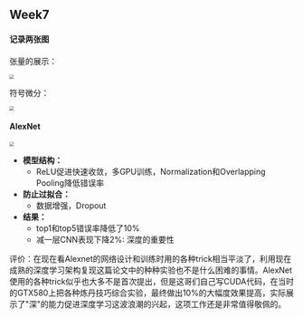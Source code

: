 ## Week7

#### 记录两张图

张量的展示：

<img src="https://tva1.sinaimg.cn/large/00831rSTly1gdjzdhqcsoj30me0g80yx.jpg" style="zoom:50%;" />

符号微分：

<img src="https://tva1.sinaimg.cn/large/00831rSTly1gdjzew9q7gj30ho0hewjp.jpg" style="zoom:50%;" />

#### AlexNet

<img src="https://tva1.sinaimg.cn/large/00831rSTly1gdjzgh75g4j317m0eidjz.jpg" style="zoom:50%;" />

* **模型结构：**
  * ReLU促进快速收敛，多GPU训练，Normalization和Overlapping Pooling降低错误率
* **防止过拟合：**
  * 数据增强，Dropout
* **结果：**
  * top1和top5错误率降低了10%
  * 减一层CNN表现下降2%: 深度的重要性

评价：在现在看Alexnet的网络设计和训练时用的各种trick相当平淡了，利用现在成熟的深度学习架构复现这篇论文中的种种实验也不是什么困难的事情。AlexNet使用的各种trick似乎也大多不是首次提出，但是这哥们自己写CUDA代码，在当时的GTX580上把各种炼丹技巧综合实验，最终做出10%的大幅度效果提高，实际展示了"深"的能力促进深度学习这波浪潮的兴起，这项工作还是非常值得敬佩的。











